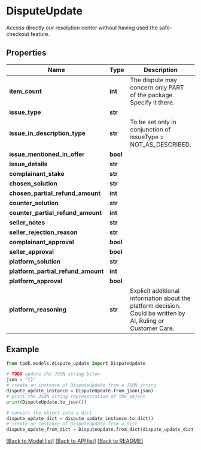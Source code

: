 # DisputeUpdate

Access directly our resolution center without having used the safe-checkout feature.

## Properties

Name | Type | Description | Notes
------------ | ------------- | ------------- | -------------
**item_count** | **int** | The dispute may concern only PART of the package. Specify it there. | [optional] 
**issue_type** | **str** |  | [optional] 
**issue_in_description_type** | **str** | To be set only in conjunction of issueType &#x3D; NOT_AS_DESCRIBED. | [optional] 
**issue_mentioned_in_offer** | **bool** |  | [optional] 
**issue_details** | **str** |  | [optional] 
**complainant_stake** | **str** |  | [optional] 
**chosen_solution** | **str** |  | [optional] 
**chosen_partial_refund_amount** | **int** |  | [optional] 
**counter_solution** | **str** |  | [optional] 
**counter_partial_refund_amount** | **int** |  | [optional] 
**seller_notes** | **str** |  | [optional] 
**seller_rejection_reason** | **str** |  | [optional] 
**complainant_approval** | **bool** |  | [optional] 
**seller_approval** | **bool** |  | [optional] 
**platform_solution** | **str** |  | [optional] 
**platform_partial_refund_amount** | **int** |  | [optional] 
**platform_approval** | **bool** |  | [optional] 
**platform_reasoning** | **str** | Explicit additional information about the platform decision. Could be written by AI, Ruling or Customer Care. | [optional] 

## Example

```python
from tpdk.models.dispute_update import DisputeUpdate

# TODO update the JSON string below
json = "{}"
# create an instance of DisputeUpdate from a JSON string
dispute_update_instance = DisputeUpdate.from_json(json)
# print the JSON string representation of the object
print(DisputeUpdate.to_json())

# convert the object into a dict
dispute_update_dict = dispute_update_instance.to_dict()
# create an instance of DisputeUpdate from a dict
dispute_update_from_dict = DisputeUpdate.from_dict(dispute_update_dict)
```
[[Back to Model list]](../README.md#documentation-for-models) [[Back to API list]](../README.md#documentation-for-api-endpoints) [[Back to README]](../README.md)


